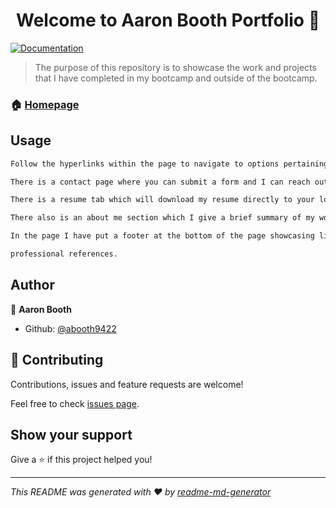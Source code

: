 <h1 align="center">Welcome to Aaron Booth Portfolio 👋</h1>
<p>
  <a href="https://github.com/ABooth9422/abooth9422.github.io/blob/master/README.md">
    <img alt="Documentation" src="https://img.shields.io/badge/documentation-yes-brightgreen.svg" target="_blank" />
  </a>
</p>

> The purpose of this repository is to showcase the work and projects that I have completed in my bootcamp and outside of the bootcamp.

### 🏠 [Homepage](abooth9422.github.io)

## Usage

```sh
Follow the hyperlinks within the page to navigate to options pertaining about me.

There is a contact page where you can submit a form and I can reach out to you after you submit the form. 

There is a resume tab which will download my resume directly to your local device. 

There also is an about me section which I give a brief summary of my work history and technologies that I have utilized. 

In the page I have put a footer at the bottom of the page showcasing links to my social media including linked in and github for

professional references.
```

## Author

👤 **Aaron Booth**

* Github: [@abooth9422](https://github.com/abooth9422)

## 🤝 Contributing

Contributions, issues and feature requests are welcome!<br />

Feel free to check [issues page](https://github.com/ABooth9422/abooth9422.github.io/issues).

## Show your support

Give a ⭐️ if this project helped you!

***
_This README was generated with ❤️ by [readme-md-generator](https://github.com/kefranabg/readme-md-generator)_